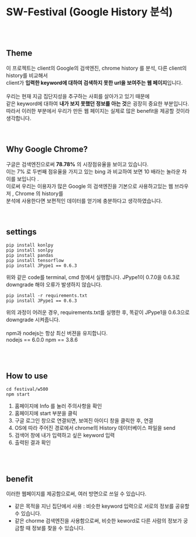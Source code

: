 # SW-Festival (Google History 분석)
<br>
<br>

## Theme

이 프로젝트는 client의 Google의 검색엔진, chrome history 를 분석, 다른 client의 history를 비교해서<br>
client가 <strong>입력한 keyword에 대하여 검색하지 못한 url을 보여주는 웹 페이지</strong>입니다.<br>
<br>
우리는 현재 지금 집단지성을 추구하는 사회를 살아가고 있기 때문에<br>
같은 keyword에 대하여 <strong>내가 보지 못했던 정보를 아는 것</strong>은 굉장히 중요한 부분입니다.<br>
따라서 이러한 부분에서 우리가 만든 웹 페이지는 실제로 많은 benefit을 제공할 것이라 생각합니다.<br>
<br>
<br>

## Why Google Chrome?

구글은 검색엔진으로써 <strong>78.78%</strong> 의 시장점유율을 보이고 있습니다. <br>
이는 7% 로 두번째 점유율을 가지고 있는 bing 과 비교하여 보면 10 배라는 놀라운 차이를 보입니다 . <br>
이로써 우리는 이용자가 많은 Google 의 검색엔진을 기본으로 사용하고있는 웹 브라우저 , Chrome 의 history를<br>
분석에 사용한다면 보편적인 데이터를 얻기에 충분하다고 생각하였습니다. <br>
<br>
<br>

## settings

~~~
pip install konlpy
pip install sonlpy
pip install pandas
pip install tensorflow
pip install JPype1 == 0.6.3
~~~

위와 같은 code를 terminal, cmd 창에서 실행합니다. JPype1이 0.7.0을 0.6.3로 downgrade 해야 오류가 발생하지 않습니다.<br>

~~~
pip install -r requirements.txt
pip install JPype1 == 0.6.3
~~~

위의 과정이 어려운 경우, requirements.txt를 실행한 후, 똑같이 JPype1을 0.6.3으로 downgrade 시켜줍니다.<br>
<br>
npm과 nodejs는 항상 최신 버젼을 유지합니다.<br>
nodejs == 6.0.0
npm == 3.8.6

<br>
<br>

## How to use

~~~
cd festival/w500
npm start
~~~

1. 홈페이지에 Info 를 눌러 주의사항을 확인
2. 홈페이지에 start 부분을 클릭
3. 구글 로그인 창으로 연결되면, 보여진 아이디 창을 클릭한 후, 연결
4. OS에 따라 주어진 경로에서 chrome의 History 데이터베이스 파일을 send
5. 검색어 창에 내가 입력하고 싶은 keyword 입력
6. 출력된 결과 확인

<br>
<br>

## benefit
이러한 웹페이지를 제공함으로써, 여러 방면으로 쓰일 수 있습니다.

- 같은 목적을 지닌 집단에서 사용 : 비슷한 keyword 입력으로 서로의 정보를 공유할 수 있습니다. <br>
- 같은 chorme 검색엔진을 사용함으로써, 비슷한 keword로 다른 사람의 정보가 궁금할 때 정보를 찾을 수 있습니다.<br>
